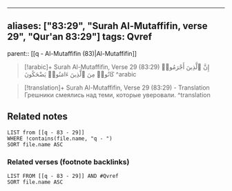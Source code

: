 
---
aliases: ["83:29", "Surah Al-Mutaffifin, verse 29", "Qur'an 83:29"]
tags: Qvref
---

parent:: [[q - Al-Mutaffifin (83)|Al-Mutaffifin]]

> [!arabic]+ Surah Al-Mutaffifin, Verse 29 (83:29)
> <span class="quran-arabic">إِنَّ ٱلَّذِينَ أَجْرَمُوا۟ كَانُوا۟ مِنَ ٱلَّذِينَ ءَامَنُوا۟ يَضْحَكُونَ</span>
^arabic

> [!translation]+ Surah Al-Mutaffifin, Verse 29 (83:29) - Translation
> Грешники смеялись над теми, которые уверовали.
^translation



## Related notes
```dataview
LIST from [[q - 83 - 29]]
WHERE !contains(file.name, "q - ")
SORT file.name ASC
```

### Related verses (footnote backlinks)
```dataview
LIST FROM [[q - 83 - 29]] AND #Qvref
SORT file.name ASC
```

